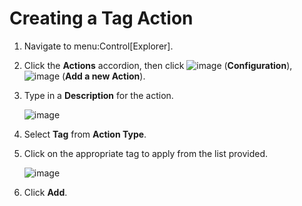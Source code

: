 # Creating a Tag Action

1.  Navigate to menu:Control\[Explorer\].

2.  Click the **Actions** accordion, then click
    ![image](../images/1847.png) (**Configuration**),
    ![image](../images/1862.png) (**Add a new Action**).

3.  Type in a **Description** for the action.
    
    ![image](../images/1928.png)

4.  Select **Tag** from **Action Type**.

5.  Click on the appropriate tag to apply from the list provided.
    
    ![image](../images/1927.png)

6.  Click **Add**.
